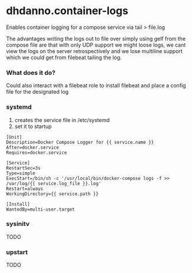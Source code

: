 # dhdanno.container-logs
Enables container logging for a compose service via tail > file.log

The advantages writing the logs out to file over simply using gelf from the compose file are that with only UDP support we might loose logs, we cant view the logs on the server retrospectively and we lose multiline support which we could get from filebeat tailing the log.

### What does it do?
Could also interact with a filebeat role to install filebeat and place a config file for the designated log


### systemd
1. creates the service file in /etc/systemd
2. set it to startup
```
[Unit]
Description=Docker Compose Logger for {{ service.name }}
After=docker.service
Requires=docker.service

[Service]
RestartSec=3s
Type=simple
ExecStart=/bin/sh -c '/usr/local/bin/docker-compose logs -f >> /var/log/{{ service.log_file }}.log'
Restart=always
WorkingDirectory={{ service.path }}

[Install]
WantedBy=multi-user.target
```

### sysinitv
TODO

### upstart
TODO
